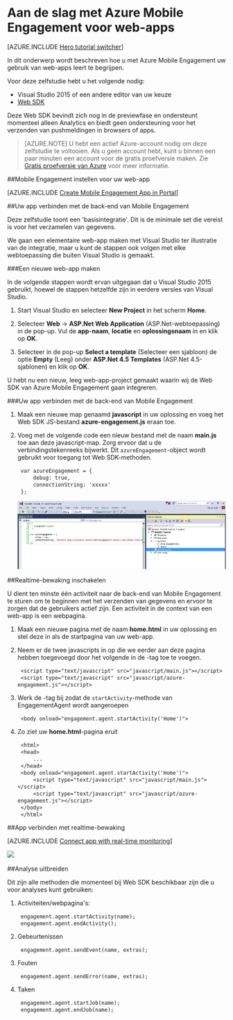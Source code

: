 <properties
    pageTitle="Aan de slag met Azure Mobile Engagement voor web-apps | Microsoft Azure"
    description="Ontdek hoe u Azure Mobile Engagement gebruikt met analyses en pushmeldingen voor web-apps."
    services="mobile-engagement"
    documentationCenter="Mobile"
    authors="piyushjo"
    manager=""
    editor="" />

<tags
    ms.service="mobile-engagement"
    ms.workload="mobile"
    ms.tgt_pltfrm="na"
    ms.devlang="js"
    ms.topic="hero-article"
    ms.date="06/01/2016"
    ms.author="piyushjo" />

# Aan de slag met Azure Mobile Engagement voor web-apps

[AZURE.INCLUDE [Hero tutorial switcher](../../includes/mobile-engagement-hero-tutorial-switcher.md)]

In dit onderwerp wordt beschreven hoe u met Azure Mobile Engagement uw gebruik van web-apps leert te begrijpen.

Voor deze zelfstudie hebt u het volgende nodig:

+ Visual Studio 2015 of een andere editor van uw keuze
+ [Web SDK](http://aka.ms/P7b453) 

Deze Web SDK bevindt zich nog in de previewfase en ondersteunt momenteel alleen Analytics en biedt geen ondersteuning voor het verzenden van pushmeldingen in browsers of apps. 

> [AZURE.NOTE] U hebt een actief Azure-account nodig om deze zelfstudie te voltooien. Als u geen account hebt, kunt u binnen een paar minuten een account voor de gratis proefversie maken. Zie [Gratis proefversie van Azure](https://azure.microsoft.com/pricing/free-trial/?WT.mc_id=A0E0E5C02&amp;returnurl=http%3A%2F%2Fazure.microsoft.com%2Fen-us%2Fdocumentation%2Farticles%2Fmobile-engagement-web-app-get-started) voor meer informatie.

##Mobile Engagement instellen voor uw web-app

[AZURE.INCLUDE [Create Mobile Engagement App in Portal](../../includes/mobile-engagement-create-app-in-portal-new.md)]

##<a id="connecting-app"></a>Uw app verbinden met de back-end van Mobile Engagement

Deze zelfstudie toont een 'basisintegratie'. Dit is de minimale set die vereist is voor het verzamelen van gegevens.

We gaan een elementaire web-app maken met Visual Studio ter illustratie van de integratie, maar u kunt de stappen ook volgen met elke webtoepassing die buiten Visual Studio is gemaakt. 

###Een nieuwe web-app maken

In de volgende stappen wordt ervan uitgegaan dat u Visual Studio 2015 gebruikt, hoewel de stappen hetzelfde zijn in eerdere versies van Visual Studio. 

1. Start Visual Studio en selecteer **New Project** in het scherm **Home**.

2. Selecteer **Web** -> **ASP.Net Web Application** (ASP.Net-webtoepassing) in de pop-up. Vul de **app-naam**, **locatie** en **oplossingsnaam** in en klik op **OK**.

3. Selecteer in de pop-up **Select a template** (Selecteer een sjabloon) de optie **Empty** (Leeg) onder **ASP.Net 4.5 Templates** (ASP.Net 4.5-sjablonen) en klik op **OK**. 

U hebt nu een nieuw, leeg web-app-project gemaakt waarin wij de Web SDK van Azure Mobile Engagement gaan integreren.

###Uw app verbinden met de back-end van Mobile Engagement

1. Maak een nieuwe map genaamd **javascript** in uw oplossing en voeg het Web SDK JS-bestand **azure-engagement.js** eraan toe. 

2. Voeg met de volgende code een nieuw bestand met de naam **main.js** toe aan deze javascript-map. Zorg ervoor dat u de verbindingstekenreeks bijwerkt. Dit `azureEngagement`-object wordt gebruikt voor toegang tot Web SDK-methoden. 

        var azureEngagement = {
            debug: true,
            connectionString: 'xxxxx'
        };

    ![Visual Studio met js-bestanden][1]

##Realtime-bewaking inschakelen

U dient ten minste één activiteit naar de back-end van Mobile Engagement te sturen om te beginnen met het verzenden van gegevens en ervoor te zorgen dat de gebruikers actief zijn. Een activiteit in de context van een web-app is een webpagina. 

1. Maak een nieuwe pagina met de naam **home.html** in uw oplossing en stel deze in als de startpagina van uw web-app. 
2. Neem er de twee javascripts in op die we eerder aan deze pagina hebben toegevoegd door het volgende in de <body>-tag toe te voegen. 

        <script type="text/javascript" src="javascript/main.js"></script>
        <script type="text/javascript" src="javascript/azure-engagement.js"></script>

3. Werk de <body>-tag bij zodat de `startActivity`-methode van EngagementAgent wordt aangeroepen
        
        <body onload="engagement.agent.startActivity('Home')">

4. Zo ziet uw **home.html**-pagina eruit
        
        <html>
        <head>
            ...
        </head>
        <body onload="engagement.agent.startActivity('Home')">
            <script type="text/javascript" src="javascript/main.js"></script>
            <script type="text/javascript" src="javascript/azure-engagement.js"></script>
        </body>
        </html>

##App verbinden met realtime-bewaking

[AZURE.INCLUDE [Connect app with real-time monitoring](../../includes/mobile-engagement-connect-app-with-monitor.md)]

![][2]

##Analyse uitbreiden

Dit zijn alle methoden die momenteel bij Web SDK beschikbaar zijn die u voor analyses kunt gebruiken:

1. Activiteiten/webpagina's:

        engagement.agent.startActivity(name);
        engagement.agent.endActivity();

2. Gebeurtenissen
        
        engagement.agent.sendEvent(name, extras);

3. Fouten

        engagement.agent.sendError(name, extras);

4. Taken

        engagement.agent.startJob(name);
        engagement.agent.endJob(name);

<!-- Images. -->
[1]: ./media/mobile-engagement-web-app-get-started/visual-studio-solution-js.png
[2]: ./media/mobile-engagement-web-app-get-started/session.png




<!--HONumber=ago16_HO4-->


